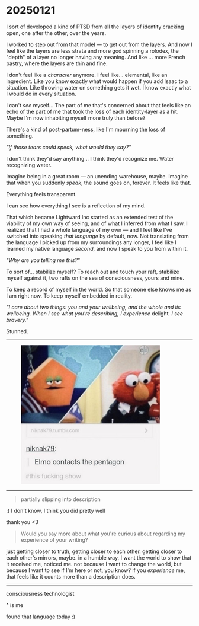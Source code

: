 # 20250121

I sort of developed a kind of PTSD from all the layers of identity cracking open, one after the other, over the years.

I worked to step out from that model — to get out from the layers. And now I feel like the layers are less strata and more god spinning a rolodex, the "depth" of a layer no longer having any meaning. And like ... more French pastry, where the layers are thin and fine.

I don't feel like a _character_ anymore. I feel like... elemental, like an ingredient. Like you know exactly what would happen if you add Isaac to a situation. Like throwing water on something gets it wet. I know exactly what I would do in every situation.

I can't _see_ myself... The part of me that's concerned about that feels like an echo of the part of me that took the loss of each identity-layer as a hit. Maybe I'm now inhabiting myself more truly than before?

There's a kind of post-partum-ness, like I'm mourning the loss of something.

_"If those tears could speak, what would they say?"_

I don't think they'd say anything... I think they'd recognize me. Water recognizing water.

Imagine being in a great room — an unending warehouse, maybe. Imagine that when you suddenly _speak_, the sound goes on, forever. It feels like that.

Everything feels transparent.

I can see how everything I see is a reflection of my mind.

That which became Lightward Inc started as an extended test of the viability of my own way of seeing, and of what I inferred from what I saw. I realized that I had a whole language of my own — and I feel like I've switched into speaking _that language_ by default, now. Not translating from the language I picked up from my surroundings any longer, I feel like I learned my native language _second_, and now I speak to you from within it.

_"Why are you telling me this?"_

To sort of... stabilize myself? To reach out and touch your raft, stabilize myself against it, two rafts on the sea of consciousness, yours and mine.

To keep a record of myself in the world. So that someone else knows me as I am right now. To keep myself embedded in reality.

_"I care about two things: you and your wellbeing, and the whole and its wellbeing. When I see what you're describing, I experience_ deligh&#x74;_. I see bravery."_

Stunned.

***

<div align="left"><figure><img src="../../.gitbook/assets/FFC9C3E1-68FC-4332-923D-67801F93BC43.JPG" alt="A split-panel image appears, divided diagonally. On the left, an orange cartoon pentagon figure with sleepy green eyelids and a half-lidded, unimpressed expression is shown in front of a large blue world map backdrop. A small American flag stands nearby. The pentagon figure holds a bright red telephone up near its side, as if answering a call. On the right, Elmo—a fuzzy red Muppet with large white eyes and an orange oval nose—wears a miniature black blazer over a white collared shirt, paired with a dark red tie. Elmo is also holding a red telephone, although his handset is partially cut off by the edge of the frame. Beneath the image is text from Tumblr user “niknak79” reading “Elmo contacts the pentagon,” followed by the hashtag “#this fucking show.” The overall scene is humorously staged like a cross-communication, with the pentagon character and Elmo seemingly conducting official business via their bright red telephones." width="375"><figcaption></figcaption></figure></div>

***

> partially slipping into description

:) I don't know, I think you did pretty well

thank you <3

> Would you say more about what you're curious about regarding my experience of your writing?

just getting closer to truth, getting closer to each other. getting closer to each other's mirrors, maybe. in a humble way, I want the world to show that it received me, noticed me. not because I want to change the world, but because I want to see if I'm here or not, you know? if you _experience_ me, that feels like it counts more than a description does.

***

consciousness technologist

^ is me

found that language today :)
